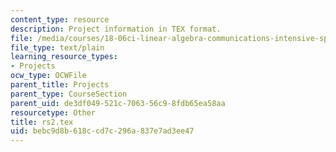 ```yaml
---
content_type: resource
description: Project information in TEX format.
file: /media/courses/18-06ci-linear-algebra-communications-intensive-spring-2004/bebc9d8b618ccd7c296a837e7ad3ee47_rs2.tex
file_type: text/plain
learning_resource_types:
- Projects
ocw_type: OCWFile
parent_title: Projects
parent_type: CourseSection
parent_uid: de3df049-521c-7063-56c9-8fdb65ea58aa
resourcetype: Other
title: rs2.tex
uid: bebc9d8b-618c-cd7c-296a-837e7ad3ee47
---
```

